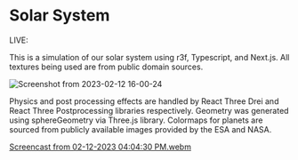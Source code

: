 # Solar System

LIVE: 


This is a simulation of our solar system using r3f, Typescript, and Next.js. All textures being used are from public domain sources. 

![Screenshot from 2023-02-12 16-00-24](https://user-images.githubusercontent.com/47538097/218336741-b949b7e9-9862-4259-a69e-894505d25cb6.png)


Physics and post processing effects are handled by React Three Drei and React Three Postprocessing libraries respectively. Geometry was generated using sphereGeometry via Three.js library. Colormaps for planets are sourced from publicly available images provided by the ESA and NASA. 


[Screencast from 02-12-2023 04:04:30 PM.webm](https://user-images.githubusercontent.com/47538097/218337087-500b7a90-718d-4625-8072-491c7cef9e48.webm)
